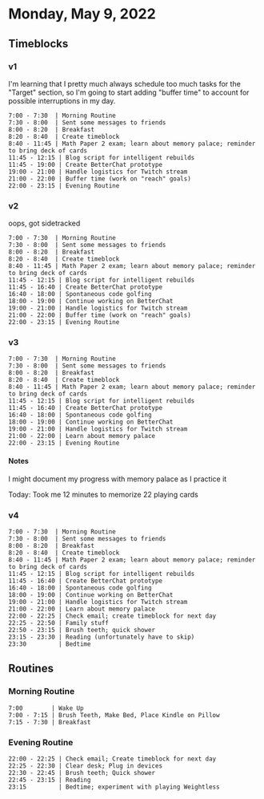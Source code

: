# Monday, May 9, 2022

## Timeblocks

### v1

I'm learning that I pretty much always schedule too much tasks for the "Target" section, so I'm going to start adding "buffer time" to account for possible interruptions in my day.

```timeblock
7:00 - 7:30  | Morning Routine
7:30 - 8:00  | Sent some messages to friends
8:00 - 8:20  | Breakfast
8:20 - 8:40  | Create timeblock
8:40 - 11:45 | Math Paper 2 exam; learn about memory palace; reminder to bring deck of cards
11:45 - 12:15 | Blog script for intelligent rebuilds
11:45 - 19:00 | Create BetterChat prototype
19:00 - 21:00 | Handle logistics for Twitch stream
21:00 - 22:00 | Buffer time (work on "reach" goals)
22:00 - 23:15 | Evening Routine
```

### v2

oops, got sidetracked

```timeblock
7:00 - 7:30  | Morning Routine
7:30 - 8:00  | Sent some messages to friends
8:00 - 8:20  | Breakfast
8:20 - 8:40  | Create timeblock
8:40 - 11:45 | Math Paper 2 exam; learn about memory palace; reminder to bring deck of cards
11:45 - 12:15 | Blog script for intelligent rebuilds
11:45 - 16:40 | Create BetterChat prototype
16:40 - 18:00 | Spontaneous code golfing
18:00 - 19:00 | Continue working on BetterChat
19:00 - 21:00 | Handle logistics for Twitch stream
21:00 - 22:00 | Buffer time (work on "reach" goals)
22:00 - 23:15 | Evening Routine
```

### v3

```timeblock
7:00 - 7:30  | Morning Routine
7:30 - 8:00  | Sent some messages to friends
8:00 - 8:20  | Breakfast
8:20 - 8:40  | Create timeblock
8:40 - 11:45 | Math Paper 2 exam; learn about memory palace; reminder to bring deck of cards
11:45 - 12:15 | Blog script for intelligent rebuilds
11:45 - 16:40 | Create BetterChat prototype
16:40 - 18:00 | Spontaneous code golfing
18:00 - 19:00 | Continue working on BetterChat
19:00 - 21:00 | Handle logistics for Twitch stream
21:00 - 22:00 | Learn about memory palace
22:00 - 23:15 | Evening Routine
```

#### Notes

I might document my progress with memory palace as I practice it

Today: Took me 12 minutes to memorize 22 playing cards

### v4

```timeblock
7:00 - 7:30  | Morning Routine
7:30 - 8:00  | Sent some messages to friends
8:00 - 8:20  | Breakfast
8:20 - 8:40  | Create timeblock
8:40 - 11:45 | Math Paper 2 exam; learn about memory palace; reminder to bring deck of cards
11:45 - 12:15 | Blog script for intelligent rebuilds
11:45 - 16:40 | Create BetterChat prototype
16:40 - 18:00 | Spontaneous code golfing
18:00 - 19:00 | Continue working on BetterChat
19:00 - 21:00 | Handle logistics for Twitch stream
21:00 - 22:00 | Learn about memory palace
22:00 - 22:25 | Check email; create timeblock for next day
22:25 - 22:50 | Family stuff
22:50 - 23:15 | Brush teeth; quick shower
23:15 - 23:30 | Reading (unfortunately have to skip)
23:30         | Bedtime
```

## Routines

### Morning Routine

```timeblock
7:00        | Wake Up
7:00 - 7:15 | Brush Teeth, Make Bed, Place Kindle on Pillow
7:15 - 7:30 | Breakfast
```

### Evening Routine

```timeblock
22:00 - 22:25 | Check email; Create timeblock for next day
22:25 - 22:30 | Clear desk; Plug in devices
22:30 - 22:45 | Brush teeth; Quick shower
22:45 - 23:15 | Reading
23:15         | Bedtime; experiment with playing Weightless
```
